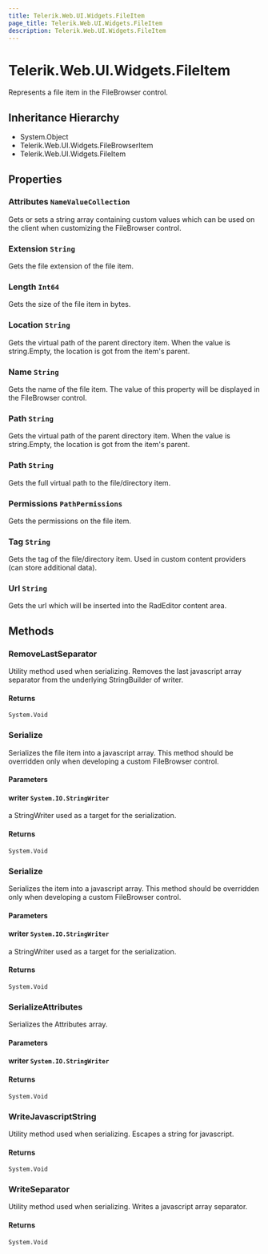 ```yaml
---
title: Telerik.Web.UI.Widgets.FileItem
page_title: Telerik.Web.UI.Widgets.FileItem
description: Telerik.Web.UI.Widgets.FileItem
---
```


# Telerik.Web.UI.Widgets.FileItem

Represents a file item in the FileBrowser control.

## Inheritance Hierarchy

* System.Object
* Telerik.Web.UI.Widgets.FileBrowserItem
* Telerik.Web.UI.Widgets.FileItem

## Properties

###  Attributes `NameValueCollection`

Gets or sets a string array containing custom values which can be used on the client when
            customizing the FileBrowser control.

###  Extension `String`

Gets the file extension of the file item.

###  Length `Int64`

Gets the size of the file item in bytes.

###  Location `String`

Gets the virtual path of the parent directory item. When the value is string.Empty, the location is got
            from the item's parent.

###  Name `String`

Gets the name of the file item. The value of this property will be displayed in the FileBrowser control.

###  Path `String`

Gets the virtual path of the parent directory item. When the value is string.Empty, the location is got
            from the item's parent.

###  Path `String`

Gets the full virtual path to the file/directory item.

###  Permissions `PathPermissions`

Gets the permissions on the file item.

###  Tag `String`

Gets the tag of the file/directory item. Used in custom content providers (can store additional data).

###  Url `String`

Gets the url which will be inserted into the RadEditor content area.

## Methods

###  RemoveLastSeparator

Utility method used when serializing. Removes the last javascript array separator from the underlying
            StringBuilder of writer.

#### Returns

`System.Void` 

###  Serialize

Serializes the file item into a javascript array. This method should be overridden only when developing
            a custom FileBrowser control.

#### Parameters

#### writer `System.IO.StringWriter`

a StringWriter used as a target for the serialization.

#### Returns

`System.Void` 

###  Serialize

Serializes the item into a javascript array. This method should be overridden only when developing
            a custom FileBrowser control.

#### Parameters

#### writer `System.IO.StringWriter`

a StringWriter used as a target for the serialization.

#### Returns

`System.Void` 

###  SerializeAttributes

Serializes the Attributes array.

#### Parameters

#### writer `System.IO.StringWriter`

#### Returns

`System.Void` 

###  WriteJavascriptString

Utility method used when serializing. Escapes a string for javascript.

#### Returns

`System.Void` 

###  WriteSeparator

Utility method used when serializing. Writes a javascript array separator.

#### Returns

`System.Void` 

